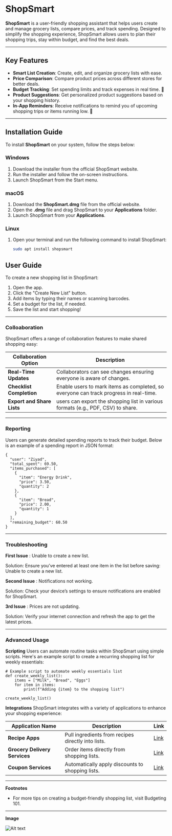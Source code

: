 # ShopSmart 

**ShopSmart** is a user-friendly shopping assistant that helps users create and manage grocery lists, compare prices, and track spending. Designed to simplify the shopping experience, ShopSmart allows users to plan their shopping trips, stay within budget, and find the best deals.

---

## Key Features

- **Smart List Creation**: Create, edit, and organize grocery lists with ease.
- **Price Comparison**: Compare product prices across different stores for better deals.
- **Budget Tracking**: Set spending limits and track expenses in real time. 💸
- **Product Suggestions**: Get personalized product suggestions based on your shopping history.
- **In-App Reminders**: Receive notifications to remind you of upcoming shopping trips or items running low. 🔔

---

## Installation Guide

To install **ShopSmart** on your system, follow the steps below:

### Windows
1. Download the installer from the official ShopSmart website.
2. Run the installer and follow the on-screen instructions.
3. Launch ShopSmart from the Start menu.

### macOS
1. Download the **ShopSmart.dmg** file from the official website.
2. Open the **.dmg** file and drag ShopSmart to your **Applications** folder.
3. Launch ShopSmart from your **Applications**.

### Linux
1. Open your terminal and run the following command to install ShopSmart:
   ```bash
   sudo apt install shopsmart
   
## User Guide
To create a new shopping list in ShopSmart:

1. Open the app.
2. Click the "Create New List" button.
3. Add items by typing their names or scanning barcodes.
4. Set a budget for the list, if needed.
5. Save the list and start shopping!
---
### Colloaboration 
ShopSmart offers a range of collaboration features to make shared shopping easy:

| Collaboration Option     | Description                                                                         |
|--------------------------|-------------------------------------------------------------------------------------|
| **Real-Time Updates**    | Collaborators can see changes ensuring everyone is aware of changes.                |
| **Checklist Completion** |Enable users to mark items as completed, so everyone can track progress in real-time.|
|**Export and Share Lists**| users can export the shopping list in various formats (e.g., PDF, CSV) to share.    | 

---
### Reporting
Users can generate detailed spending reports to track their budget. Below is an example of a spending report in JSON format:
```
{
  "user": "Ziyad",
  "total_spent": 69.50,
  "items_purchased": [
    {
      "item": "Energy Drink",
      "price": 3.50,
      "quantity": 2
    },
    {
      "item": "Bread",
      "price": 2.00,
      "quantity": 1
    }
  ],
  "remaining_budget": 60.50
}
```
---
### Troubleshooting
**First Issue** : Unable to create a new list.

Solution: Ensure you’ve entered at least one item in the list before saving: Unable to create a new list.

**Second Issue** : Notifications not working.

Solution: Check your device’s settings to ensure notifications are enabled for ShopSmart.

**3rd Issue** : Prices are not updating.

Solution: Verify your internet connection and refresh the app to get the latest prices.

---
### Advanced Usage
**Scripting**
Users can automate routine tasks within ShopSmart using simple scripts. Here's an example script to create a recurring shopping list for weekly essentials:
```
# Example script to automate weekly essentials list
def create_weekly_list():
    items = ["Milk", "Bread", "Eggs"]
    for item in items:
        print(f"Adding {item} to the shopping list")

create_weekly_list()
```
**Integrations**
ShopSmart integrates with a variety of applications to enhance your shopping experience:

| Application Name               | Description                        | Link                                                        |
|--------------------------------|------------------------------------|-------------------------------------------------------------|
| **Recipe Apps**                | Pull ingredients from recipes directly into lists.      | [Link](https://www.allrecipes.com/)    |
| **Grocery Delivery Services**  |Order items directly from shopping lists.                | [Link](https://www.amazon.com/fresh)   |
| **Coupon Services**            |Automatically apply discounts to shopping lists.         | [Link](https://www.joinhoney.com)      |

---
**Footnotes**
- For more tips on creating a budget-friendly shopping list, visit Budgeting 101.


---
**Image**

![Alt text](https://img.freepik.com/free-vector/app-learn-languages_23-2148605710.jpg)










